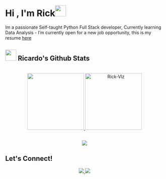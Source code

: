 <h1 align="left"><b>Hi , I'm Rick</b><img src="https://media.giphy.com/media/hvRJCLFzcasrR4ia7z/giphy.gif" width="35"></h1>
<!-- ,php,laravel,java,spring -->
Im a passionate Self-taught Python Full Stack developer, Currently learning Data Analysis
<!-- - Personal website [link](https://www.) -->
- I’m currently open for a new job opportunity, this is my resume <a href="https://drive.google.com/file/d/1ZGJNaQtAXRIYCWMLsw3QJCiaikIcp7AE/view?usp=drive_link">here</a>

## <img src="https://media.giphy.com/media/iY8CRBdQXODJSCERIr/giphy.gif" width="35"><b> Ricardo's Github Stats </b>
<br>

<div align="center">

<a href="https://github.com/Rick-Vlz/">
  <img src="https://github-readme-stats.vercel.app/api?username=Rick-Vlz&include_all_commits=true&count_private=true&show_icons=true&line_height=20&title_color=2CD8EE&icon_color=2CD8EE&text_color=D3D3D3&bg_color=0,000000,022024" style="max-width: 100%;" height="180em"/>
  <img src="https://github-readme-stats.vercel.app/api/top-langs?username=Rick-Vlz&show_icons=true&locale=en&layout=compact&line_height=20&title_color=2CD8EE&icon_color=2CD8EE&text_color=D3D3D3&bg_color=0,000000,022024" style="max-width: 100%;"  alt="Rick-Vlz" height="180em"/>

</a>
</div>
<br>
<!--tech stack icons-->
<p align="center">
  <a href="https://skillicons.dev">
    <img src="https://skillicons.dev/icons?i=py,ts,js,html,css,flask,react,tailwind,nestjs,nextjs,postman,figma,ai,ps,vscode,git,github,gitlab,npm,mongodb,firebase,sqlite,postgres,mysql,vercel,kali,arch&perline=28" />
  </a>
</p>

## <b> Let's Connect!</b>
<div align='center'>
<a href="https://www.linkedin.com/in/ricardovaldes17/" target="_blank">
<img src="https://skillicons.dev/icons?i=linkedin&perline=14" />
</a>
<a href="mailto:ricardovlz.wlf@gmail.com" target="_blank">
<img src="https://skillicons.dev/icons?i=gmail&perline=14" />
</a>
</div>
